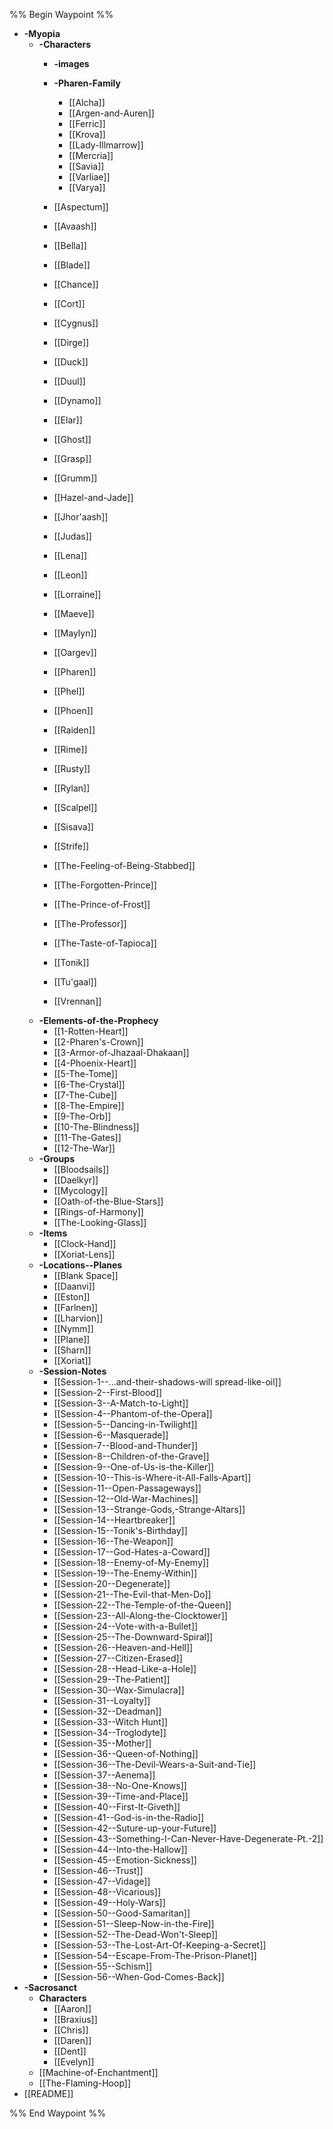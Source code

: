 %% Begin Waypoint %%
- **-Myopia**
	- **-Characters**
		- **-images**

		- **-Pharen-Family**
			- [[Alcha]]
			- [[Argen-and-Auren]]
			- [[Ferric]]
			- [[Krova]]
			- [[Lady-Illmarrow]]
			- [[Mercria]]
			- [[Savia]]
			- [[Varliae]]
			- [[Varya]]
		- [[Aspectum]]
		- [[Avaash]]
		- [[Bella]]
		- [[Blade]]
		- [[Chance]]
		- [[Cort]]
		- [[Cygnus]]
		- [[Dirge]]
		- [[Duck]]
		- [[Duul]]
		- [[Dynamo]]
		- [[Elar]]
		- [[Ghost]]
		- [[Grasp]]
		- [[Grumm]]
		- [[Hazel-and-Jade]]
		- [[Jhor'aash]]
		- [[Judas]]
		- [[Lena]]
		- [[Leon]]
		- [[Lorraine]]
		- [[Maeve]]
		- [[Maylyn]]
		- [[Oargev]]
		- [[Pharen]]
		- [[Phel]]
		- [[Phoen]]
		- [[Raiden]]
		- [[Rime]]
		- [[Rusty]]
		- [[Rylan]]
		- [[Scalpel]]
		- [[Sisava]]
		- [[Strife]]
		- [[The-Feeling-of-Being-Stabbed]]
		- [[The-Forgotten-Prince]]
		- [[The-Prince-of-Frost]]
		- [[The-Professor]]
		- [[The-Taste-of-Tapioca]]
		- [[Tonik]]
		- [[Tu'gaal]]
		- [[Vrennan]]
	- **-Elements-of-the-Prophecy**
		- [[1-Rotten-Heart]]
		- [[2-Pharen's-Crown]]
		- [[3-Armor-of-Jhazaal-Dhakaan]]
		- [[4-Phoenix-Heart]]
		- [[5-The-Tome]]
		- [[6-The-Crystal]]
		- [[7-The-Cube]]
		- [[8-The-Empire]]
		- [[9-The-Orb]]
		- [[10-The-Blindness]]
		- [[11-The-Gates]]
		- [[12-The-War]]
	- **-Groups**
		- [[Bloodsails]]
		- [[Daelkyr]]
		- [[Mycology]]
		- [[Oath-of-the-Blue-Stars]]
		- [[Rings-of-Harmony]]
		- [[The-Looking-Glass]]
	- **-Items**
		- [[Clock-Hand]]
		- [[Xoriat-Lens]]
	- **-Locations--Planes**
		- [[Blank Space]]
		- [[Daanvi]]
		- [[Eston]]
		- [[Farlnen]]
		- [[Lharvion]]
		- [[Nymm]]
		- [[Plane]]
		- [[Sharn]]
		- [[Xoriat]]
	- **-Session-Notes**
		- [[Session-1--...and-their-shadows-will spread-like-oil]]
		- [[Session-2--First-Blood]]
		- [[Session-3--A-Match-to-Light]]
		- [[Session-4--Phantom-of-the-Opera]]
		- [[Session-5--Dancing-in-Twilight]]
		- [[Session-6--Masquerade]]
		- [[Session-7--Blood-and-Thunder]]
		- [[Session-8--Children-of-the-Grave]]
		- [[Session-9--One-of-Us-is-the-Killer]]
		- [[Session-10--This-is-Where-it-All-Falls-Apart]]
		- [[Session-11--Open-Passageways]]
		- [[Session-12--Old-War-Machines]]
		- [[Session-13--Strange-Gods,-Strange-Altars]]
		- [[Session-14--Heartbreaker]]
		- [[Session-15--Tonik's-Birthday]]
		- [[Session-16--The-Weapon]]
		- [[Session-17--God-Hates-a-Coward]]
		- [[Session-18--Enemy-of-My-Enemy]]
		- [[Session-19--The-Enemy-Within]]
		- [[Session-20--Degenerate]]
		- [[Session-21--The-Evil-that-Men-Do]]
		- [[Session-22--The-Temple-of-the-Queen]]
		- [[Session-23--All-Along-the-Clocktower]]
		- [[Session-24--Vote-with-a-Bullet]]
		- [[Session-25--The-Downward-Spiral]]
		- [[Session-26--Heaven-and-Hell]]
		- [[Session-27--Citizen-Erased]]
		- [[Session-28--Head-Like-a-Hole]]
		- [[Session-29--The-Patient]]
		- [[Session-30--Wax-Simulacra]]
		- [[Session-31--Loyalty]]
		- [[Session-32--Deadman]]
		- [[Session-33--Witch Hunt]]
		- [[Session-34--Troglodyte]]
		- [[Session-35--Mother]]
		- [[Session-36--Queen-of-Nothing]]
		- [[Session-36--The-Devil-Wears-a-Suit-and-Tie]]
		- [[Session-37--Aenema]]
		- [[Session-38--No-One-Knows]]
		- [[Session-39--Time-and-Place]]
		- [[Session-40--First-It-Giveth]]
		- [[Session-41--God-is-in-the-Radio]]
		- [[Session-42--Suture-up-your-Future]]
		- [[Session-43--Something-I-Can-Never-Have-Degenerate-Pt.-2]]
		- [[Session-44--Into-the-Hallow]]
		- [[Session-45--Emotion-Sickness]]
		- [[Session-46--Trust]]
		- [[Session-47--Vidage]]
		- [[Session-48--Vicarious]]
		- [[Session-49--Holy-Wars]]
		- [[Session-50--Good-Samaritan]]
		- [[Session-51--Sleep-Now-in-the-Fire]]
		- [[Session-52--The-Dead-Won't-Sleep]]
		- [[Session-53--The-Lost-Art-Of-Keeping-a-Secret]]
		- [[Session-54--Escape-From-The-Prison-Planet]]
		- [[Session-55--Schism]]
		- [[Session-56--When-God-Comes-Back]]
- **-Sacrosanct**
	- **Characters**
		- [[Aaron]]
		- [[Braxius]]
		- [[Chris]]
		- [[Daren]]
		- [[Dent]]
		- [[Evelyn]]
	- [[Machine-of-Enchantment]]
	- [[The-Flaming-Hoop]]
- [[README]]

%% End Waypoint %%

